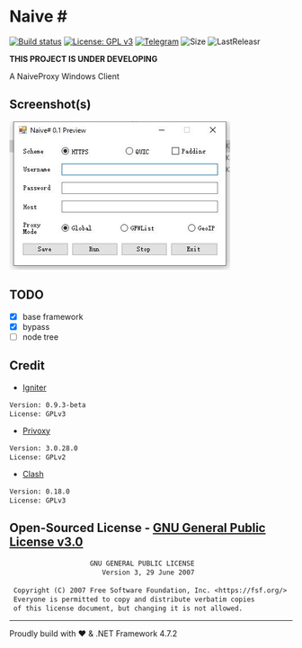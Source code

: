 # Naive \# 

[![Build status](https://ci.appveyor.com/api/projects/status/6da9k8p6dvwhse7s/branch/master?svg=true)](https://ci.appveyor.com/project/KevinZonda/naivesharp/branch/master)
[![License: GPL v3](https://img.shields.io/badge/License-GPLv3-blue.svg)](https://www.gnu.org/licenses/gpl-3.0)
[![Telegram](https://raw.githubusercontent.com/Patrolavia/telegram-badge/master/chat.svg)](https://t.me/ohtcs)
![Size](https://img.shields.io/github/repo-size/KevinZonda/NaiveSharp)
![LastReleasr](https://img.shields.io/github/v/release/KevinZonda/NaiveSharp?include_prereleases)

**THIS PROJECT IS UNDER DEVELOPING**

A NaiveProxy Windows Client

## Screenshot(s)

![NaiveSharp0.1Prev](Screenshots/ns01prev.jpg)

## TODO

- [x] base framework
- [x] bypass
- [ ] node tree

## Credit

- [Igniter](https://github.com/trojan-gfw/igniter)

```credit
Version: 0.9.3-beta
License: GPLv3
```

- [Privoxy](https://www.privoxy.org/)

```credit
Version: 3.0.28.0
License: GPLv2
```

- [Clash](https://github.com/Dreamacro/clash)

```credit
Version: 0.18.0
License: GPLv3
```

## Open-Sourced License - [GNU General Public License v3.0](LICENSE)

```license
                    GNU GENERAL PUBLIC LICENSE
                       Version 3, 29 June 2007

 Copyright (C) 2007 Free Software Foundation, Inc. <https://fsf.org/>
 Everyone is permitted to copy and distribute verbatim copies
 of this license document, but changing it is not allowed.
```

-----
Proudly build with ❤️ & .NET Framework 4.7.2
